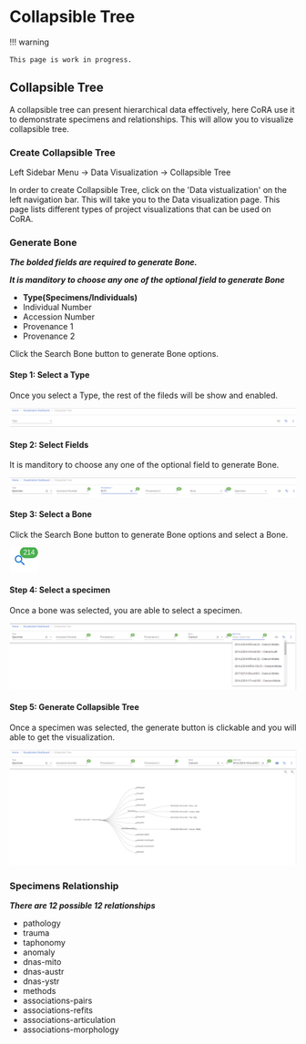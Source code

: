 # Collapsible Tree

!!! warning

    This page is work in progress.

## Collapsible Tree

A collapsible tree can present hierarchical data effectively, here CoRA use it to demonstrate specimens and relationships.
This will allow you to visualize collapsible tree.

### Create Collapsible Tree

Left Sidebar Menu -\> Data Visualization -\> Collapsible Tree

In order to create Collapsible Tree, click on the 'Data vistualization' on the left navigation bar.
This will take you to the Data visualization page. 
This page lists different types of project visualizations that can be used on CoRA.

### Generate Bone

***The bolded fields are required to generate Bone.***

***It is manditory to choose any one of the optional field to generate Bone***

- **Type(Specimens/Individuals)**
- Individual Number
- Accession Number
- Provenance 1
- Provenance 2



Click the Search Bone button to generate Bone options.

#### Step 1: Select a Type

Once you select a Type, the rest of the fileds will be show and enabled.

![Collapsible Tree Select Type](media/collapsible-tree-select-type.png)

#### Step 2: Select Fields

It is manditory to choose any one of the optional field to generate Bone.

![Collapsible Tree Select Fields](media/collapsible-tree-select-fields.png)

#### Step 3: Select a Bone

Click the Search Bone button to generate Bone options and select a Bone.

![Collapsible Tree Bone Search Button](media/bone-search-button.png)

#### Step 4: Select a specimen

Once a bone was selected, you are able to select a specimen.

![Collapsible Tree Select Specimen](media/collapsible-tree-select-specimen.png)

#### Step 5: Generate Collapsible Tree

Once a specimen was selected, the generate button is clickable and you will able to get the visualization.

![Collapsible Tree Visualization](media/collapsible-tree-visualization.png)


### Specimens Relationship

***There are 12 possible 12 relationships***

- pathology
- trauma 
- taphonomy
- anomaly 
- dnas-mito
- dnas-austr 
- dnas-ystr 
- methods 
- associations-pairs 
- associations-refits 
- associations-articulation 
- associations-morphology 


